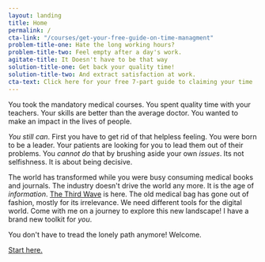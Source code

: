 ```yaml
---
layout: landing
title: Home
permalink: /
cta-link: "/courses/get-your-free-guide-on-time-managment"
problem-title-one: Hate the long working hours?
problem-title-two: Feel empty after a day's work.
agitate-title: It Doesn't have to be that way
solution-title-one: Get back your quality time!
solution-title-two: And extract satisfaction at work.
cta-text: Click here for your free 7-part guide to claiming your time
---
```

You took the mandatory medical courses. You spent quality time with your teachers. Your skills are better than the average doctor. You wanted to make an impact in the lives of people.

*You still can*. First you have to get rid of that helpless feeling. You were born to be a leader. Your patients are looking for you to lead them out of their problems. You *cannot do* that by brushing aside your own *issues*. Its not selfishness. It is about being decisive.

The world has transformed while you were busy consuming medical books and journals. The industry doesn't drive the world any more. It is the age of *information*. [The Third Wave](https://goo.gl/88Kj11) is here. The old medical bag has gone out of fashion, mostly for its irrelevance. We need different tools for the digital world. Come with me on a journey to explore this new landscape! I have a brand new toolkit for *you*.

You don't have to tread the lonely path anymore! Welcome.

[Start here.](/courses/get-your-free-guide-on-time-managment)
